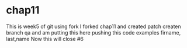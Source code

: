 # chap11
This is week5 of git using fork
I forked chap11 and created patch
createn branch qa and am putting this here
pushing this
code examples
firname, last,name
Now this will close #6
